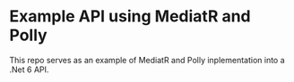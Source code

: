 # Example API using MediatR and Polly

This repo serves as an example of MediatR and Polly inplementation into a .Net 6 API.
